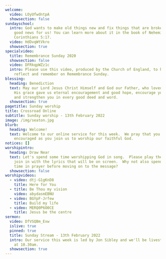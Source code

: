 ```yaml
---
welcome:
  video: LOyUfwdntpA
  showsection: false
sundayschool:
  intro: God wants to make old things new and fix things that are broken. That’s
    good news for us! You can learn more about it in the book of Nehemiah and 2
    Corinthians 5:17.
  video: HdDvqWtVkro
  showsection: true
specialvideo:
  title: Remembrance Sunday 2020
  showsection: false
  video: DFRkqpWZz1c
  intro: Please use this video, produced by the Church of England, to help you
    reflect and remember on Remembrance Sunday.
blessing:
  heading: Benediction
  text: May our Lord Jesus Christ Himself and God our Father, who loved us and by
    His grace gave us eternal encouragement and good hope, encourage your hearts
    and strengthen you in every good deed and word.
  showsection: true
pagetitle: Sunday worship
title: Crossroad Online
subtitle: Sunday worship - 13th February 2022
image: /img/seaton.jpg
blurb:
  heading: Welcome!
  text: Welcome to our online service for this week.  We pray that you'll be
    encouraged as you join us to worship our faithful God.
notices: []
worshipintro:
  heading: Draw Near
  text: Let's spend some time worshipping God in song.  Please play the videos and
    join in with the lyrics that will be on screen.  Why not also spend some
    time in prayer before moving on to the message?
  showsection: false
worshipvideos:
  - video: dtj-G1gKnD8
    title: Here for You
  - title: Be Thou my vision
    video: abydasmEBNU
  - video: BGYpF-Jrfew
    title: Build my life
  - video: MERQ0P6O0CE
    title: Jesus be the centre
sermon:
  video: DfVSQBm_Exw
  islive: true
  pinned: true
  title: Sunday Stream - 13th February 2022
  intro: Our service this week is led by Jon Sibley and we'll be livestreaming it
    at 10.30am.
  showsection: true
---
```

